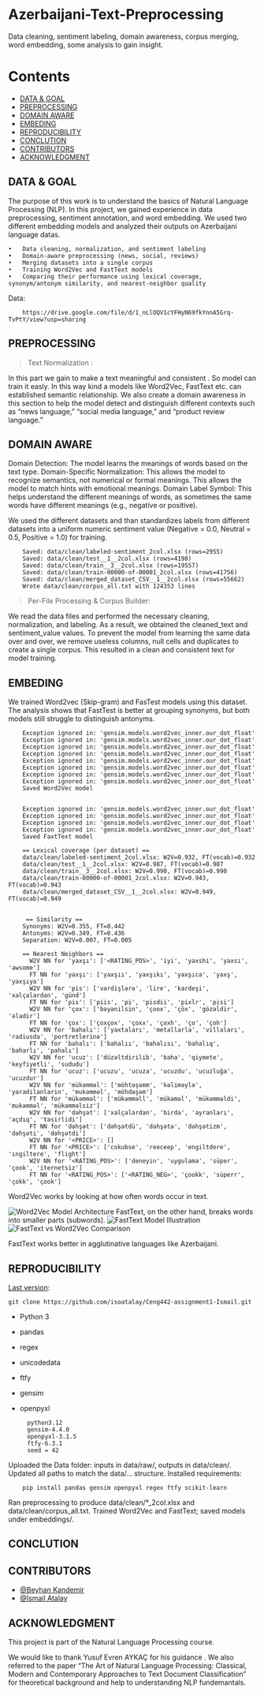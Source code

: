 # Azerbaijani-Text-Preprocessing
Data cleaning, sentiment labeling, domain awareness, corpus merging, word embedding, some analysis to gain insight.




# Contents
- [DATA & GOAL](#datagoal)
- [PREPROCESSING](#preprocessing)
- [DOMAIN AWARE](#domainaware)
- [EMBEDING](#embeding)
- [REPRODUCIBILITY](#reproducibility)
- [CONCLUTION](#conclution)
- [CONTRIBUTORS](#contributers)
- [ACKNOWLEDGMENT](#acknowledgment)

## DATA & GOAL
The purpose of this work is to understand the basics of Natural Language Processing (NLP). In this project, we gained experience in data preprocessing, sentiment annotation, and word embedding. We used two different embedding models and analyzed their outputs on Azerbaijani language datas.

	•	Data cleaning, normalization, and sentiment labeling
	•	Domain-aware preprocessing (news, social, reviews)
	•	Merging datasets into a single corpus
	•	Training Word2Vec and FastText models
	•	Comparing their performance using lexical coverage, synonym/antonym similarity, and nearest-neighbor quality

Data:

        https://drive.google.com/file/d/1_nLlOQV1cYFHyN69fkYnnA5Grq-TvPtY/view?usp=sharing


## PREPROCESSING
> Text Normalization :

In this part we gain to make a text meaningful and consistent . So model can train it easly. In this way  kind a models like Word2Vec, FastText etc. can established semantic relationship. We also create a domain awareness in this section to help the model detect and distinguish different contexts such as “news language,” “social media language,” and “product review language.”


## DOMAIN AWARE

Domain Detection: The model learns the meanings of words based on the text type.
Domain-Specific Normalization: This allows the model to recognize semantics, not numerical or formal meanings. This allows the model to match hints with emotional meanings.
Domain Label Symbol: This helps understand the different meanings of words, as sometimes the same words have different meanings (e.g., negative or positive).

We used the different datasets and than standardizes labels from different datasets into a uniform numeric sentiment value  (Negative = 0.0, Neutral = 0.5, Positive = 1.0) for training.



        Saved: data/clean/labeled-sentiment_2col.xlsx (rows=2955)
        Saved: data/clean/test__1__2col.xlsx (rows=4198)
        Saved: data/clean/train__3__2col.xlsx (rows=19557)
        Saved: data/clean/train-00000-of-00001_2col.xlsx (rows=41756)
        Saved: data/clean/merged_dataset_CSV__1__2col.xlsx (rows=55662)
        Wrote data/clean/corpus_all.txt with 124353 lines

> Per-File Processing & Corpus Builder: 

We read the data files and performed the necessary cleaning, normalization, and labeling. As a result, we obtained the cleaned_text and sentiment_value values. To prevent the model from learning the same data over and over, we remove useless columns, null cells and duplicates to create a single corpus. This resulted in a clean and consistent text for model training.



## EMBEDING

We trained Word2vec (Skip-gram) and FasTest models using this dataset. The analysis shows that FastTest is better at grouping synonyms, but both models still struggle to distinguish antonyms.

        Exception ignored in: 'gensim.models.word2vec_inner.our_dot_float'
        Exception ignored in: 'gensim.models.word2vec_inner.our_dot_float'
        Exception ignored in: 'gensim.models.word2vec_inner.our_dot_float'
        Exception ignored in: 'gensim.models.word2vec_inner.our_dot_float'
        Exception ignored in: 'gensim.models.word2vec_inner.our_dot_float'
        Exception ignored in: 'gensim.models.word2vec_inner.our_dot_float'
        Exception ignored in: 'gensim.models.word2vec_inner.our_dot_float'
        Exception ignored in: 'gensim.models.word2vec_inner.our_dot_float'
        Saved Word2Vec model


        Exception ignored in: 'gensim.models.word2vec_inner.our_dot_float'
        Exception ignored in: 'gensim.models.word2vec_inner.our_dot_float'
        Exception ignored in: 'gensim.models.word2vec_inner.our_dot_float'
        Exception ignored in: 'gensim.models.word2vec_inner.our_dot_float'
        Saved FaxtText model

        == Lexical coverage (per dataset) ==
		data/clean/labeled-sentiment_2col.xlsx: W2V=0.932, FT(vocab)=0.932
		data/clean/test__1__2col.xlsx: W2V=0.987, FT(vocab)=0.987
		data/clean/train__3__2col.xlsx: W2V=0.990, FT(vocab)=0.990
		data/clean/train-00000-of-00001_2col.xlsx: W2V=0.943, FT(vocab)=0.943
		data/clean/merged_dataset_CSV__1__2col.xlsx: W2V=0.949, FT(vocab)=0.949


         == Similarity ==
		Synonyms: W2V=0.355, FT=0.442
		Antonyms: W2V=0.349, FT=0.436
		Separation: W2V=0.007, FT=0.005
		
		== Nearest Neighbors ==
		  W2V NN for 'yaxşı': ['<RATING_POS>', 'iyi', 'yaxshi', 'yaxsı', 'awsome']
		  FT NN for 'yaxşı': ['yaxşıı', 'yaxşıkı', 'yaxşıca', 'yaxş', 'yaxşıya']
		  W2V NN for 'pis': ['vərdişlərə', 'lire', 'kardeşi', 'xalçalardan', 'günd']
		  FT NN for 'pis': ['piis', 'pi', 'pisdii', 'pixlr', 'pisi']
		  W2V NN for 'çox': ['bəyənilsin', 'çoox', 'çöx', 'gözəldir', 'əladir']
		  FT NN for 'çox': ['çoxçox', 'çoxx', 'çoxh', 'ço', 'çoh']
		  W2V NN for 'bahalı': ['yaxtaları', 'metallarla', 'villaları', 'radiusda', 'portretlerinə']
		  FT NN for 'bahalı': ['bahalıı', 'bahalısı', 'bahalıq', 'baharlı', 'pahalı']
		  W2V NN for 'ucuz': ['düzəltdirilib', 'baha', 'qiymete', 'keyfiyetli', 'sududu']
		  FT NN for 'ucuz': ['ucuzu', 'ucuza', 'ucuzdu', 'ucuzluğa', 'ucuzdur']
		  W2V NN for 'mükəmməl': ['möhtəşəmm', 'kəliməylə', 'yaradilanlarin', 'mukəmməl', 'möhdəşəm']
		  FT NN for 'mükəmməl': ['mükəmməll', 'mükəməl', 'mükəmməldi', 'mukəmməl', 'mükəmməlsiz']
		  W2V NN for 'dəhşət': ['xalçalardan', 'birda', 'ayranları', 'açdıq', 'təsirlidi']
		  FT NN for 'dəhşət': ['dəhşətdü', 'dəhşətə', 'dəhşətizm', 'dəhşəti', 'dəhşətdi']
		  W2V NN for '<PRICE>': []
		  FT NN for '<PRICE>': ['cokubse', 'reeceep', 'engiltdere', 'ıngiltere', 'flight']
		  W2V NN for '<RATING_POS>': ['deneyin', 'uygulama', 'süper', 'çook', 'iternetsiz']
		  FT NN for '<RATING_POS>': ['<RATING_NEG>', 'çookk', 'süperr', 'çokk', 'çook']

Word2Vec works by looking at how often words occur in text. 

![Word2Vec Model Architecture](word2vec.png)
FastText, on the other hand, breaks words into smaller parts (subwords). 
![FastText Model Illustration](fastText.png)
![FastText vs Word2Vec Comparison](fastText-vs.-Word2Vec.png)

FastText works better in agglutinative languages ​​like Azerbaijani.

## REPRODUCIBILITY


[Last version](#lastversion):  

    git clone https://github.com/isoatalay/Ceng442-assignment1-Ismail.git

- Python 3
- pandas
- regex
- unicodedata
- ftfy
- gensim
- openpyxl


        python3.12
        gensim-4.4.0
        openpyxl-3.1.5
        ftfy-6.3.1
        seed = 42



    
Uploaded the Data folder: inputs in data/raw/, outputs in data/clean/.
Updated all paths to match the data/... structure.
Installed requirements:

        pip install pandas gensim openpyxl regex ftfy scikit-learn

Ran preprocessing to produce data/clean/*_2col.xlsx and data/clean/corpus_all.txt.
Trained Word2Vec and FastText; saved models under embeddings/.

## CONCLUTION

## CONTRIBUTORS
- [@Beyhan Kandemir](https://github.com/Beykn) 
- [@İsmail Atalay](https://github.com/isoatalay)



## ACKNOWLEDGMENT

This project is part of the Natural Language Processing course.

We would like to thank  Yusuf Evren AYKAÇ for his guidance . We also referred to the paper “The Art of Natural Language Processing: Classical, Modern and Contemporary Approaches to Text Document Classification” for theoretical background and help to understanding NLP fundemantals.
